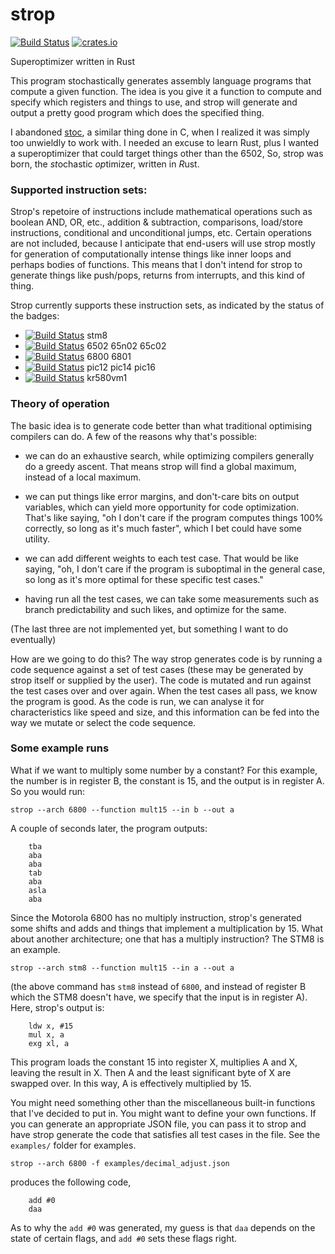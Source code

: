 # strop
[![Build Status](https://github.com/omarandlorraine/strop/workflows/Rust/badge.svg)](https://github.com/omarandlorraine/strop/actions?workflow=Rust)
[![crates.io](https://img.shields.io/crates/v/strop)](https://crates.io/crates/strop)

Superoptimizer written in Rust

This program stochastically generates assembly language programs that compute a
given function. The idea is you give it a function to compute and specify which
registers and things to use, and strop will generate and output a pretty good
program which does the specified thing.

I abandoned [stoc](https://github.com/omarandlorraine/stoc), a similar thing
done in C, when I realized it was simply too unwieldly to work with. I needed
an excuse to learn Rust, plus I wanted a superoptimizer that could target
things other than the 6502, So, strop was born, the *st*ochastic *op*timizer,
written in *R*ust.

### Supported instruction sets:

Strop's repetoire of instructions include mathematical operations such as
boolean AND, OR, etc., addition & subtraction, comparisons, load/store
instructions, conditional and unconditional jumps, etc. Certain operations are
not included, because I anticipate that end-users will use strop mostly for
generation of computationally intense things like inner loops and perhaps bodies
of functions. This means that I don't intend for strop to generate things like
push/pops, returns from interrupts, and this kind of thing.

Strop currently supports these instruction sets, as indicated by the status of
the badges:

 * [![Build Status](https://github.com/omarandlorraine/strop/workflows/stm8/badge.svg)](https://github.com/omarandlorraine/strop/actions?workflow=stm8) stm8
 * [![Build Status](https://github.com/omarandlorraine/strop/workflows/mos6502/badge.svg)](https://github.com/omarandlorraine/strop/actions?workflow=mos6502) 6502 65n02 65c02
 * [![Build Status](https://github.com/omarandlorraine/strop/workflows/6800/badge.svg)](https://github.com/omarandlorraine/strop/actions?workflow=6800) 6800 6801
 * [![Build Status](https://github.com/omarandlorraine/strop/workflows/pic/badge.svg)](https://github.com/omarandlorraine/strop/actions?workflow=pic) pic12 pic14 pic16
 * [![Build Status](https://github.com/omarandlorraine/strop/workflows/x80/badge.svg)](https://github.com/omarandlorraine/strop/actions?workflow=x80) kr580vm1

### Theory of operation
The basic idea is to generate code better than what traditional optimising
compilers can do. A few of the reasons why that's possible:

- we can do an exhaustive search, while optimizing compilers generally do a
  greedy ascent. That means strop will find a global maximum, instead of a
  local maximum.

- we can put things like error margins, and don't-care bits on output
  variables, which can yield more opportunity for code optimization. That's
  like saying, "oh I don't care if the program computes things 100% correctly,
  so long as it's much faster", which I bet could have some utility.

- we can add different weights to each test case. That would be like saying,
  "oh, I don't care if the program is suboptimal in the general case, so long as
  it's more optimal for these specific test cases."

- having run all the test cases, we can take some measurements such as branch
  predictability and such likes, and optimize for the same.

(The last three are not implemented yet, but something I want to do eventually)

How are we going to do this? The way strop generates code is by running a code
sequence against a set of test cases (these may be generated by strop itself or
supplied by the user). The code is mutated and run against the test cases over
and over again. When the test cases all pass, we know the program is good. As
the code is run, we can analyse it for characteristics like speed and size, and
this information can be fed into the way we mutate or select the code sequence.

### Some example runs

What if we want to multiply some number by a constant? For this example, the
number is in register B, the constant is 15, and the output is in register A.
So you would run:

    strop --arch 6800 --function mult15 --in b --out a

A couple of seconds later, the program outputs:

    	tba
    	aba
    	aba
    	tab
    	aba
    	asla
    	aba

Since the Motorola 6800 has no multiply instruction, strop's generated some
shifts and adds and things that implement a multiplication by 15. What about
another architecture; one that has a multiply instruction? The STM8 is an
example.

    strop --arch stm8 --function mult15 --in a --out a

(the above command has `stm8` instead of `6800`, and instead of register B
which the STM8 doesn't have, we specify that the input is in register A).
Here, strop's output is:

        ldw x, #15
        mul x, a
        exg xl, a

This program loads the constant 15 into register X, multiplies A and X, leaving
the result in X. Then A and the least significant byte of X are swapped over.
In this way, A is effectively multiplied by 15.

You might need something other than the miscellaneous built-in functions that
I've decided to put in. You might want to define your own functions. If you can
generate an appropriate JSON file, you can pass it to strop and have strop
generate the code that satisfies all test cases in the file. See the
`examples/` folder for examples. 

    strop --arch 6800 -f examples/decimal_adjust.json

produces the following code,

    	add #0
    	daa

As to why the `add #0` was generated, my guess is that `daa` depends on the
state of certain flags, and `add #0` sets these flags right.
